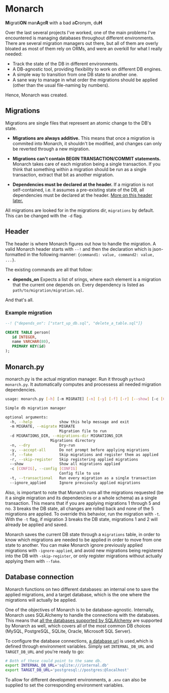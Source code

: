 # Monarch

**M**igrati**ON** man**A**ge**R** with a bad a**C**ronym, du**H**

Over the last several projects I've worked, one of the main problems
I've encountered is managing databases throughout different
environments.  There are several migration managers out there, but all
of them are overly bloated as most of them rely on ORMs, and were an
overkill for what I really needed:
- Track the state of the DB in different environments.
- A DB-agnostic tool, providing flexibility to work on different DB engines.
- A simple way to transition from one DB state to another one.
- A sane way to manage in what order the migrations should be applied
  (other than the usual file-naming by numbers).

Hence, Monarch was created.


## Migrations
Migrations are single files that represent an atomic change to the DB's state.

  * **Migrations are always additive.** This means that once a migration is commited
  into Monarch, it shouldn't be modified, and changes can only be reverted through
  a new migration.

  * **Migrations can't contain BEGIN TRANSACTION/COMMIT statements.** Monarch takes care of
  each migration being a single transaction. If you think that something within a migration
  should be run as a single transaction, extract that bit as another migration.

  * **Dependencies must be declared at the header.** If a migration is not self-contained,
  i.e. it assumes a pre-existing state of the DB, all dependencies must be declared at the
  header. [More on this header later.](#header)

All migrations are looked for in the migrations dir, `migrations` by default.
This can be changed with the `-d` flag.


## Header
The header is where Monarch figures out how to handle the migration. A valid Monarch header
starts with `--!` and then the declaration which is json-formatted in the following manner:
`{command1: value, command2: value, ...}`.

The existing commands are all that follow:
  * **depends_on** Expects a list of srings, where each element is a migration that the current
  one depends on. Every dependency is listed as `path/to/migration/migration.sql`.

And that's all.

### Example migration
```sql
--! {"depends_on": ["start_up_db.sql", "delete_a_table.sql"]}

CREATE TABLE person(
   id INTEGER,
   name VARCHAR(80),
   PRIMARY KEY(id)
);
```

## Monarch.py

monarch.py is the actual migration manager. Run it
through `python3 monarch.py`. It automatically computes and processess
all needed migration dependencies.
``` sh
usage: monarch.py [-h] [-m MIGRATE] [-n] [-y] [-f] [-r] [--show] [-c [CONFIG]]

Simple db migration manager

optional arguments:
  -h, --help            show this help message and exit
  -m MIGRATE, --migrate MIGRATE
                        Migration file to run
  -d MIGRATIONS_DIR, --migrations-dir MIGRATIONS_DIR
     		     	Migrations directory
  -n, --dry             Dry-run
  -y, --accept-all      Do not prompt before applying migrations
  -f, --fake            Skip migrations and register them as applied
  -r, --skip-register   Skip registering applied migrations
  --show                Show all migrations applied
  -c [CONFIG], --config [CONFIG]
                        Config file to use
  -t, --transactional   Run every migration as a single transaction
  --ignore_applied      Ignore previously applied migrations
```

Also, is important to note that Monarch runs all the migrations requested (be it a single migration
and its dependencies or a whole schema) as a single transaction. This means that if you are applying
migrations 1 through 5 and no. 3 breaks the DB state, all changes are rolled back and none of the 5 migrations
are applied. To override this behavior, run the migration with `-t`. With the `-t` flag, if migration
3 breaks the DB state, migrations 1 and 2 will already be applied and saved.

Monarch saves the current DB state through a `migrations` table, in order to know which migrations
are needed to be applied in order to move from one state to another. You can make Monarch ignore
previously applied migrations with `-ignore-applied`, and avoid new migrations being registered
into the DB with `-skip-register`, or only register migrations without actually applying them with
`--fake`.

## Database connection
Monarch functions on two different databases: an internal one to save the applied migrations, and
a target database, which is the one where the migrations will actually be applied.

One of the objectives of Monarch is to be database-agnostic.
Internally, Monarch uses SQLAlchemy to handle the connections with the databases.
This means that [all the databases supported by SQLAlchemy](https://docs.sqlalchemy.org/en/13/core/engines.html#supported-databases)
are supported by Monarch as well, which covers all of the most common DB choices
(MySQL, PostgreSQL, SQLite, Oracle, Microsoft SQL Server).

To configure the database connections, [a database url](https://docs.sqlalchemy.org/en/13/core/engines.html#database-urls)
is used,which is defined through environment variables.
Simply set `INTERNAL_DB_URL` and `TARGET_DB_URL` and you're ready to go:
```sh
# Both of these could point to the same db.
export INTERNAL_DB_URL='sqlite:///internal.db'
export TARGET_DB_URL='postgresql://postgres:@localhost'
```

To allow for different development environments, a `.env` can also be supplied to set
the corresponding environment variables.
